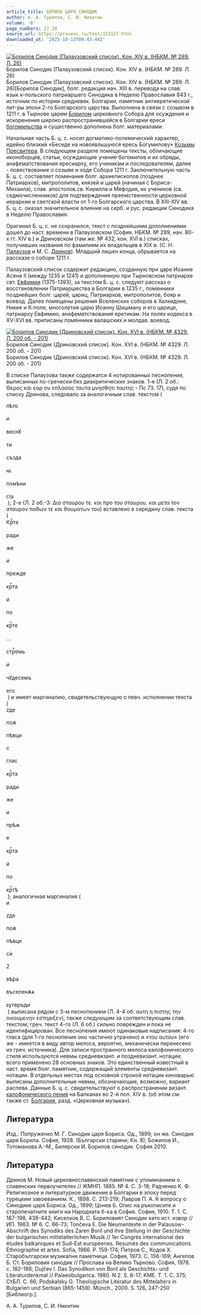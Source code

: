 ```yaml
---
article_title: БОРИЛА ЦАРЯ СИНОДИК
author: А. А. Турилов, С. И. Никитин
volume: '6'
page_numbers: 27-28
source_url: https://pravenc.ru/text/153127.html
downloaded_at: '2025-10-13T09:43:44Z'
---
```


[![Борилов Синодик (Палаузовский список). Кон. XIV в. (НБКМ. № 289. Л. 26)](https://pravenc.ru/data/269/461/1234/i200.jpg "Кликните для увеличения картинки")](https://pravenc.ru/data/269/461/1234/i400.jpg)Борилов Синодик (Палаузовский список). Кон. XIV в. (НБКМ. № 289. Л. 26)  
Борилов Синодик (Палаузовский список). Кон. XIV в. (НБКМ. № 289. Л. 26)[Борилов Синодик], болг. редакция нач. XIII в. перевода на слав. язык к-польского патриаршего Синодика в Неделю Православия 843 г., источник по истории средневек. Болгарии, памятник антиеретической лит-ры эпохи 2-го Болгарского царства. Выполнена в связи с созывом в 1211 г. в Тырнове царем [Борилом](https://pravenc.ru/text/БОРИЛ.html) церковного Собора для осуждения и искоренения широко распространившейся в Болгарии ереси [богомильства](https://pravenc.ru/text/богомильства.html) и существенно дополнена болг. материалами.

Начальная часть Б. ц. с. носит догматико-полемический характер, идейно близкий «Беседе на новоявльшуюся ересь Богумилову» [Козьмы Пресвитера](<https://pravenc.ru/text/Козьмы Пресвитера.html>). В следующем разделе помещены тексты, обличающие иконоборцев, статьи, осуждающие учение богомилов и их обряды, анафематствования ересиарху, его ученикам и последователям, далее - повествование о созыве и ходе Собора 1211 г. Заключительную часть Б. ц. с. составляет поминание болг. архиепископов (позднее Патриархов), митрополитов, князей и царей (начиная с Бориса-Михаила), слав. апостолов св. Кирилла и Мефодия, их учеников (св. седмочисленников) для подтверждения преемственности церковной иерархии и светской власти от 1-го Болгарского царства. В XIII-XIV вв. Б. ц. с. оказал значительное влияние на серб. и рус. редакции Синодика в Неделю Православия.

Оригинал Б. ц. с. не сохранился, текст с позднейшими дополнениями дошел до наст. времени в Палаузовском (София. НБКМ. № 289, нач. 80-х гг. XIV в.) и Дриновском (там же. № 432, кон. XVI в.) списках, получивших названия по фамилиям их владельцев в XIX в. (С. Н. [Палаузов](https://pravenc.ru/text/Палаузов.html) и М. С. [Дринов](https://pravenc.ru/text/Дринов.html)). Младший лишен конца, обрывается на рассказе о соборе 1211 г.

Палаузовский список содержит редакцию, созданную при царе Иоанне Асене II (между 1235 и 1241) и дополненную при Тырновском патриархе свт. [Евфимии](https://pravenc.ru/text/Евфимии.html) (1375-1393), за текстом Б. ц. с. следуют рассказ о восстановлении Патриаршества в Болгарии в 1235 г., помянники позднейших болг. царей, цариц, Патриархов, митрополитов, бояр и воевод. Далее помещены решения Вселенских соборов в Халкидоне, Никее и К-поле, многолетия царю Иоанну Шишману и его царице, патриарху Евфимию, анафематствования еретикам. На полях кодекса в XV-XVI вв. приписаны помянники валашских и молдав. воевод.

[![Борилов Синодик (Дриновский список). Кон. XVI в. (НБКМ. № 4329. Л. 200 об. - 201)](https://pravenc.ru/data/388/461/1234/i200.jpg "Кликните для увеличения картинки")](https://pravenc.ru/data/388/461/1234/i400.jpg)Борилов Синодик (Дриновский список). Кон. XVI в. (НБКМ. № 4329. Л. 200 об. - 201)  
Борилов Синодик (Дриновский список). Кон. XVI в. (НБКМ. № 4329. Л. 200 об. - 201)

В списке Палаузова также содержатся 4 нотированных песнопения, выписанных по-гречески без диакритических знаков. 1-е (Л. 2 об.: Θερος και εαρ συ επλασας ταυτα μνησθητι ταυτης - Пс 73. 17), судя по списку Дринова, следовало за аналогичным слав. текстом (<div class="cu">лѣто</div> <div class="cu">и</div> <div class="cu">веснꙋ</div> <div class="cu">ти</div> <div class="cu">създа</div> <div class="cu">ꙗ.</div> <div class="cu">помѣни</div> <div class="cu">сїа</div> ); 2-е (Л. 2 об.-3: Δια σταυρου τε. και προ του σταυρου. και μετα τον σταυρον παθων τε και θαυματων του) вставлено в середину слав. текста (<div class="cu">Крⷭ҇та</div> <div class="cu">ради</div> <div class="cu">же</div> <div class="cu">и҆</div> <div class="cu">прежде</div> <div class="cu">крⷭ҇та</div> <div class="cu">и҆</div> <div class="cu">по</div> <div class="cu">крⷭ҇те</div> <div class="cu">...</div> <div class="cu">стрⷭ҇емь</div> <div class="cu">и҆</div> <div class="cu">чꙋдесемъ</div> <div class="cu">его</div> ) и имеет маргиналию, свидетельствующую о певч. исполнении текста (<div class="cu">zде</div> <div class="cu">поѫ</div>  <div class="cu">пѣвци</div> <div class="cu">с</div> <div class="cu">глас</div>  <div class="cu">крⷭ҇та</div> <div class="cu">ради</div> <div class="cu">же</div> <div class="cu">и</div> <div class="cu">прѣж</div> <div class="cu">е</div> <div class="cu">крⷭ҇та</div> <div class="cu">и҆</div> <div class="cu">по</div> <div class="cu">крⷭ҇тѣ</div> ); аналогичная маргиналия (<div class="cu">и</div> <div class="cu">zде</div> <div class="cu">поѫ</div>  <div class="cu">пѣвци</div> <div class="cu">сѝ</div> <div class="cu">2</div> <div class="cu">вѣ́ра</div> <div class="cu">въселенѫѧ</div> <div class="cu">ᲂутвръди</div> ) выписана рядом с 3-м песнопением (Л. 4-4 об: αυτη η πιστης την οικουμενην εστηριξεν), также следующим за соответствующим слав. текстом; греч. текст 4-го (Л. 6 об.) сильно поврежден и пока не идентифицирован. Все песнопения имеют одинаковые надписания: 4-го гласа (для 1-го песнопения оно частично утрачено) и «του αυτου» (его же - имеется в виду автор мелоса, вероятно, механически перенесено из греч. источника). Для записи пространного мелоса калофонического стиля используются невмы средневизант. и поздневизант. нотации; всего применено 28 основных знаков. Это единственный известный в наст. время болг. памятник, содержащий элементы средневизант. нотации. В отдельных местах под основной строкой нотации киноварью выписаны дополнительные невмы, обозначающие, возможно, вариант распева. Данные Б. ц. с. свидетельствуют о распространении визант. [калофонического пения](<https://pravenc.ru/text/калофонического пения.html>) на Балканах во 2-й пол. XIV в. (об этом см. также ст. [Болгария](https://pravenc.ru/text/Болгария.html), разд. «Церковная музыка»).

## Литература

Изд.: Попруженко М. Г. Синодик царя Бориса. Од., 1899; он же. Синодик царя Борила. София, 1928. (Български старини; Кн. 8); Божилов И., Тотоманова А.-М., Билярски И. Борилов синодик. София 2010.

## Литература

Дринов М. Новый церковнославянский памятник с упоминанием о славянских первоучителях // ЖМНП. 1885. № 4. С. 3-18; Радченко К. Ф. Религиозное и литературное движение в Болгарии в эпоху перед турецким завоеванием. К., 1898. С. 213-219; Лавров П. А. К вопросу о Синодике царя Бориса. Од., 1899; Цонев Б. Опис на ръкописите и старопечатните книги на Народната б-ка в София. София, 1910. Т. 1. С. 187-198, 438-442; Киселков B. C. Бориловият Синодик като ист. извор // ИП. 1963. № 6. С. 66-73; Tončeva E. Die Neumentexte in der Palausow-Abschrift des Synodiks des Zaren Boril und ihre Stellung in der Geschichte der bulgarischen mittelalterlichen Musik // 1er Congrés international des études balkaniques et Sud-Est européenes. Resumés des communications. Ethnographie et artes. Sofia, 1966. P. 159-174; Петров С., Кодов Х. Старобългарски музикални паметници. София, 1973. С. 156-169; Ангелов Б. Ст. Бориловия синодик // Прослава на Велико Търново. София, 1978. с. 182-186; Dujčev I. Das Synodikon von Boril als Geschichts- und Literaturdenkmal // Palaeobulgarica. 1980. N 2. S. 8-17; KME. T. 1. C. 375; СтБЛ. С. 66; Podskalsky G. Theologische Literatur des Mittelalters in Bulgarien und Serbian (865-1459). Мünch., 2000. S. 126, 247-250 [Библиогр.].

А. А. Турилов, С. И. Никитин
